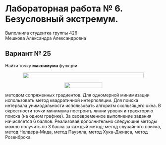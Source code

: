 # Лабораторная работа № 6. Безусловный экстремум.

Выполнила студентка группы 426  
Мешкова Александра Александровна

## Вариант № 25
Найти точку **максимума** функции
<p align="center"><img src="/tex/6498d15bcbf3cf009899a14b62b7087b.svg?invert_in_darkmode&sanitize=true" align=middle width=389.63463494999996pt height=18.312383099999998pt/></p>
<p align="center"><img src="/tex/e929f271a1daf1ae447b1734af6e9474.svg?invert_in_darkmode&sanitize=true" align=middle width=122.12310164999998pt height=18.2666319pt/></p>
методом сопряженных градиентов. Для одномерной минимизации использовать метод квадратичной интерполяции. Для поиска интервала унимодальности использовать алгоритм скользящего окна.
В окрестности точки минимума построить линии уровня и траекторию поиска (на одном графике). За своевременное выполнение задания начисляется 6 баллов. Реализовав дополнительно следующие методы можно получить по 3 балла за каждый метод: метод случайного поиска, метод Нелдера-Мида, метод Пауэлла, метод Хука-Дживса, метод Розенброка.  
